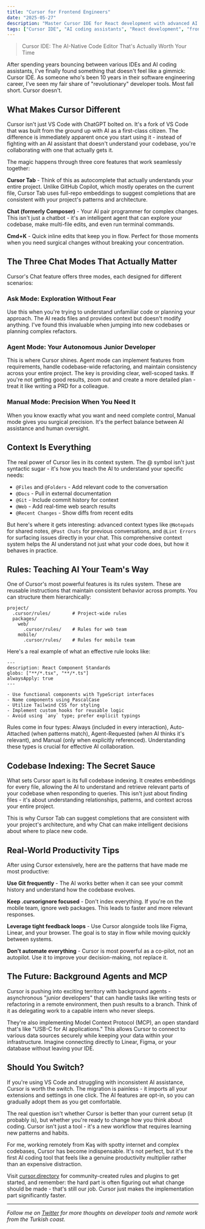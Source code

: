 ```yaml
---
title: "Cursor for Frontend Engineers"
date: "2025-05-27"
description: "Master Cursor IDE for React development with advanced AI rules, context-aware coding, and efficient project management."
tags: ["Cursor IDE", "AI coding assistants", "React development", "frontend engineering", "developer tools", "project management"]
---
```


> Cursor IDE: The AI-Native Code Editor That's Actually Worth Your Time

After spending years bouncing between various IDEs and AI coding assistants, I've finally found something that doesn't feel like a gimmick: Cursor IDE. As someone who's been 10 years in their software engineering career, I've seen my fair share of "revolutionary" developer tools. Most fall short. Cursor doesn't.

## What Makes Cursor Different

Cursor isn't just VS Code with ChatGPT bolted on. It's a fork of VS Code that was built from the ground up with AI as a first-class citizen. The difference is immediately apparent once you start using it - instead of fighting with an AI assistant that doesn't understand your codebase, you're collaborating with one that actually gets it.

The magic happens through three core features that work seamlessly together:

**Cursor Tab** - Think of this as autocomplete that actually understands your entire project. Unlike GitHub Copilot, which mostly operates on the current file, Cursor Tab uses full-repo embeddings to suggest completions that are consistent with your project's patterns and architecture.

**Chat (formerly Composer)** - Your AI pair programmer for complex changes. This isn't just a chatbot - it's an intelligent agent that can explore your codebase, make multi-file edits, and even run terminal commands.

**Cmd+K** - Quick inline edits that keep you in flow. Perfect for those moments when you need surgical changes without breaking your concentration.

## The Three Chat Modes That Actually Matter

Cursor's Chat feature offers three modes, each designed for different scenarios:

### Ask Mode: Exploration Without Fear
Use this when you're trying to understand unfamiliar code or planning your approach. The AI reads files and provides context but doesn't modify anything. I've found this invaluable when jumping into new codebases or planning complex refactors.

### Agent Mode: Your Autonomous Junior Developer  
This is where Cursor shines. Agent mode can implement features from requirements, handle codebase-wide refactoring, and maintain consistency across your entire project. The key is providing clear, well-scoped tasks. If you're not getting good results, zoom out and create a more detailed plan - treat it like writing a PRD for a colleague.

### Manual Mode: Precision When You Need It
When you know exactly what you want and need complete control, Manual mode gives you surgical precision. It's the perfect balance between AI assistance and human oversight.

## Context Is Everything

The real power of Cursor lies in its context system. The @ symbol isn't just syntactic sugar - it's how you teach the AI to understand your specific needs:

- `@Files` and `@Folders` - Add relevant code to the conversation
- `@Docs` - Pull in external documentation  
- `@Git` - Include commit history for context
- `@Web` - Add real-time web search results
- `@Recent Changes` - Show diffs from recent edits

But here's where it gets interesting: advanced context types like `@Notepads` for shared notes, `@Past Chats` for previous conversations, and `@Lint Errors` for surfacing issues directly in your chat. This comprehensive context system helps the AI understand not just what your code does, but how it behaves in practice.

## Rules: Teaching AI Your Team's Way

One of Cursor's most powerful features is its rules system. These are reusable instructions that maintain consistent behavior across prompts. You can structure them hierarchically:

```
project/
  .cursor/rules/        # Project-wide rules
  packages/
    web/
      .cursor/rules/    # Rules for web team
    mobile/
      .cursor/rules/    # Rules for mobile team
```

Here's a real example of what an effective rule looks like:

```mdc
---
description: React Component Standards
globs: ["**/*.tsx", "**/*.ts"]
alwaysApply: true
---

- Use functional components with TypeScript interfaces
- Name components using PascalCase
- Utilize Tailwind CSS for styling
- Implement custom hooks for reusable logic
- Avoid using `any` type; prefer explicit typings
```

Rules come in four types: Always (included in every interaction), Auto-Attached (when patterns match), Agent-Requested (when AI thinks it's relevant), and Manual (only when explicitly referenced). Understanding these types is crucial for effective AI collaboration.

## Codebase Indexing: The Secret Sauce

What sets Cursor apart is its full codebase indexing. It creates embeddings for every file, allowing the AI to understand and retrieve relevant parts of your codebase when responding to queries. This isn't just about finding files - it's about understanding relationships, patterns, and context across your entire project.

This is why Cursor Tab can suggest completions that are consistent with your project's architecture, and why Chat can make intelligent decisions about where to place new code.

## Real-World Productivity Tips

After using Cursor extensively, here are the patterns that have made me most productive:

**Use Git frequently** - The AI works better when it can see your commit history and understand how the codebase evolves.

**Keep .cursorignore focused** - Don't index everything. If you're on the mobile team, ignore web packages. This leads to faster and more relevant responses.

**Leverage tight feedback loops** - Use Cursor alongside tools like Figma, Linear, and your browser. The goal is to stay in flow while moving quickly between systems.

**Don't automate everything** - Cursor is most powerful as a co-pilot, not an autopilot. Use it to improve your decision-making, not replace it.

## The Future: Background Agents and MCP

Cursor is pushing into exciting territory with background agents - asynchronous "junior developers" that can handle tasks like writing tests or refactoring in a remote environment, then push results to a branch. Think of it as delegating work to a capable intern who never sleeps.

They're also implementing Model Context Protocol (MCP), an open standard that's like "USB-C for AI applications." This allows Cursor to connect to various data sources securely while keeping your data within your infrastructure. Imagine connecting directly to Linear, Figma, or your database without leaving your IDE.

## Should You Switch?

If you're using VS Code and struggling with inconsistent AI assistance, Cursor is worth the switch. The migration is painless - it imports all your extensions and settings in one click. The AI features are opt-in, so you can gradually adopt them as you get comfortable.

The real question isn't whether Cursor is better than your current setup (it probably is), but whether you're ready to change how you think about coding. Cursor isn't just a tool - it's a new workflow that requires learning new patterns and habits.

For me, working remotely from Kaş with spotty internet and complex codebases, Cursor has become indispensable. It's not perfect, but it's the first AI coding tool that feels like a genuine productivity multiplier rather than an expensive distraction.

Visit [cursor.directory](https://cursor.directory) for community-created rules and plugins to get started, and remember: the hard part is often figuring out what change should be made - that's still our job. Cursor just makes the implementation part significantly faster.

---

*Follow me on [Twitter](https://twitter.com/omc345) for more thoughts on developer tools and remote work from the Turkish coast.*
